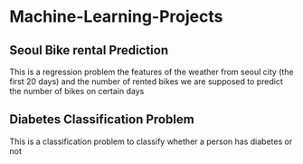 # Machine-Learning-Projects


## Seoul Bike rental Prediction

This is  a regression problem the features of the weather from seoul city (the first 20 days) and the number of rented bikes
we are supposed to predict the number of bikes on certain days

## Diabetes Classification Problem

This is a classification problem to classify whether a person has diabetes or not


